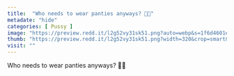 ```yaml
---
title:  "Who needs to wear panties anyways? 💋😋"
metadate: "hide"
categories: [ Pussy ]
image: "https://preview.redd.it/l2g52vy31sk51.png?auto=webp&s=1f6d4601eb7d23deb2895f17c66c6f70600d0531"
thumb: "https://preview.redd.it/l2g52vy31sk51.png?width=320&crop=smart&auto=webp&s=1c563af4a5c21bf6efb81f50185908304182b29d"
visit: ""
---
```

Who needs to wear panties anyways? 💋😋
